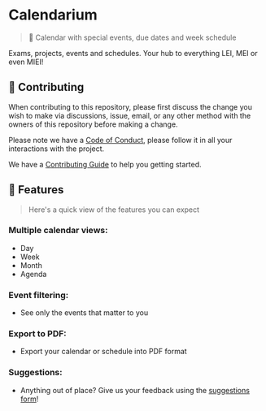 # Calendarium

> 📅 Calendar with special events, due dates and week schedule 

Exams, projects, events and schedules. Your hub to everything LEI, MEI or even MIEI!

## 🤝 Contributing

When contributing to this repository, please first discuss the change you wish to make via discussions, issue, email, or any other method with the owners of this repository before making a change.

Please note we have a [Code of Conduct](CODE_OF_CONDUCT.md), please follow it in all your interactions with the project.

We have a [Contributing Guide](CONTRIBUTING.md) to help you getting started.

## 📑 Features

> Here's a quick view of the features you can expect

### Multiple calendar views:

- Day
- Week
- Month
- Agenda

### Event filtering:

- See only the events that matter to you

### Export to PDF:

- Export your calendar or schedule into PDF format

### Suggestions:

- Anything out of place? Give us your feedback using the [suggestions form](https://forms.gle/C2uxuUKqoeqMWfcZ6)!
